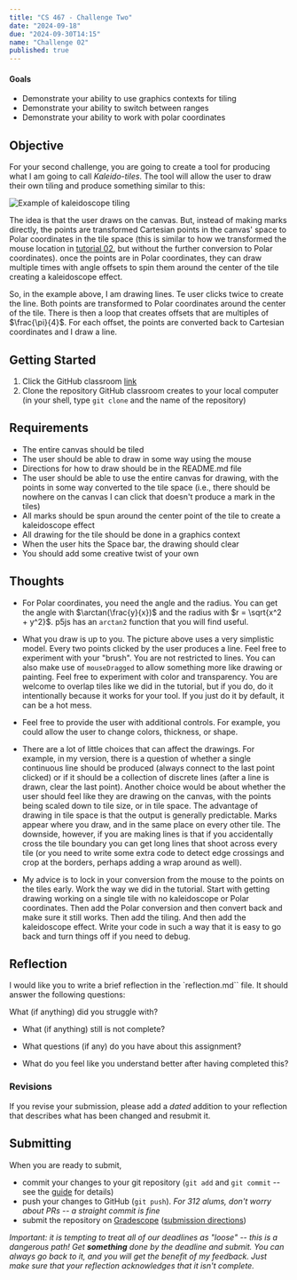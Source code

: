 ```yaml
---
title: "CS 467 - Challenge Two"
date: "2024-09-18"
due: "2024-09-30T14:15"
name: "Challenge 02"
published: true
---
```


#### Goals

- Demonstrate your ability to use graphics contexts for tiling
- Demonstrate your ability to switch between ranges
- Demonstrate your ability to work with polar coordinates

## Objective

For your second challenge, you are going to create a tool for producing what I am going to call _Kaleido-tiles_. The tool will allow the user to draw their own tiling and produce something similar to this:

![Example of kaleidoscope tiling](../images/challenges/challenge02/kaleidotile01.png)

The idea is that the user draws on the canvas. But, instead of making marks directly, the points are transformed Cartesian points in the canvas' space to Polar coordinates in the tile space (this is similar to how we transformed the mouse location in [tutorial 02](../tutorial02-repetition), but without the further conversion to Polar coordinates). once the points are in Polar coordinates, they can draw multiple times with angle offsets to spin them around the center of the tile creating a kaleidoscope effect.

So, in the example above, I am drawing lines. Te user clicks twice to create the line. Both points are transformed to Polar coordinates around the center of the tile. There is then a loop that creates offsets that are multiples of $\frac{\pi}{4}$. For each offset, the points are converted back to Cartesian coordinates and I draw a line.

## Getting Started

1. Click the GitHub classroom [link](https://classroom.github.com/a/6x1NO_ns)
1. Clone the repository GitHub classroom creates to your local computer (in your shell, type `git clone` and the name of the repository)

## Requirements

- The entire canvas should be tiled
- The user should be able to draw in some way using the mouse
- Directions for how to draw should be in the README.md file
- The user should be able to use the entire canvas for drawing, with the points in some way converted to the tile space (i.e., there should be nowhere on the canvas I can click that doesn't produce a mark in the tiles)
- All marks should be spun around the center point of the tile to create a kaleidoscope effect
- All drawing for the tile should be done in a graphics context
- When the user hits the Space bar, the drawing should clear
- You should add some creative twist of your own

## Thoughts

- For Polar coordinates, you need the angle and the radius. You can get the angle with $\arctan(\frac{y}{x})$ and the radius with $r = \sqrt{x^2 + y^2}$. p5js has an `arctan2` function that you will find useful.

- What you draw is up to you. The picture above uses a very simplistic model. Every two points clicked by the user produces a line. Feel free to experiment with your "brush". You are not restricted to lines. You can also make use of `mouseDragged` to allow something more like drawing or painting. Feel free to experiment with color and transparency. You are welcome to overlap tiles like we did in the tutorial, but if you do, do it intentionally because it works for your tool. If you just do it by default, it can be a hot mess.

- Feel free to provide the user with additional controls. For example, you could allow the user to change colors, thickness, or shape.

- There are a lot of little choices that can affect the drawings. For example, in my version, there is a question of whether a single continuous line should be produced (always connect to the last point clicked) or if it should be a collection of discrete lines (after a line is drawn, clear the last point). Another choice would be about whether the user should feel like they are drawing on the canvas, with the points being scaled down to tile size, or in tile space. The advantage of drawing in tile space is that the output is generally predictable. Marks appear where you draw, and in the same place on every other tile. The downside, however, if you are making lines is that if you accidentally cross the tile boundary you can get long lines that shoot across every tile (or you need to write some extra code to detect edge crossings and crop at the borders, perhaps adding a wrap around as well).

- My advice is to lock in your conversion from the mouse to the points on the tiles early. Work the way we did in the tutorial. Start with getting drawing working on a single tile with no kaleidoscope or Polar coordinates. Then add the Polar conversion and then convert back and make sure it still works. Then add the tiling. And then add the kaleidoscope effect. Write your code in such a way that it is easy to go back and turn things off if you need to debug.

## Reflection

I would like you to write a brief reflection in the `reflection.md`` file. It should answer the following questions:

What (if anything) did you struggle with?

- What (if anything) still is not complete?

- What questions (if any) do you have about this assignment?

- What do you feel like you understand better after having completed this?

### Revisions

If you revise your submission, please add a _dated_ addition to your reflection that describes what has been changed and resubmit it.

## Submitting

When you are ready to submit,

- commit your changes to your git repository (`git add` and `git commit` -- see the [guide](../resources/git) for details)
- push your changes to GitHub (`git push`). _For 312 alums, don't worry about PRs -- a straight commit is fine_
- submit the repository on [Gradescope](https://www.gradescope.com/courses/873354/assignments/5002079) ([submission directions](../resources/gradescope))

_Important: it is tempting to treat all of our deadlines as "loose" -- this is a dangerous path! Get **something** done by the deadline and submit. You can always go back to it, and you will get the benefit of my feedback. Just make sure that your reflection acknowledges that it isn't complete._
